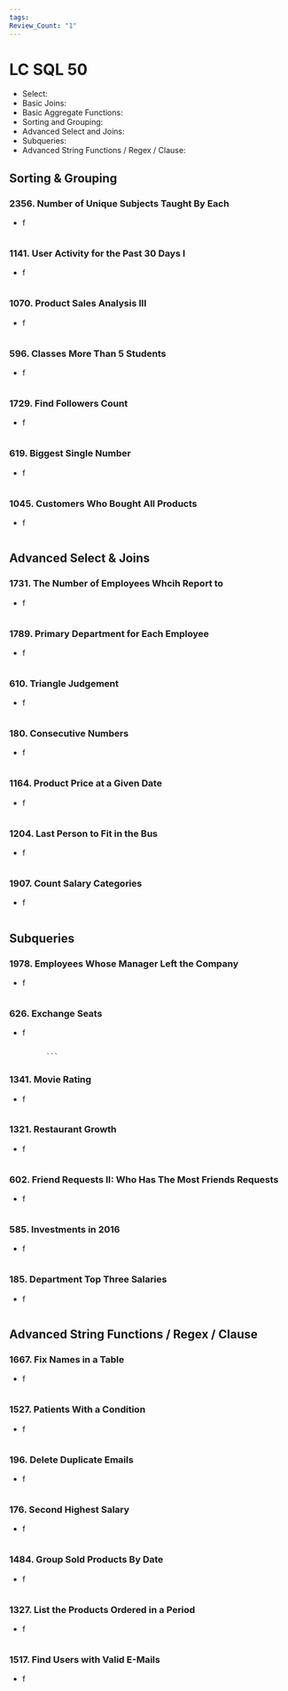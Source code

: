 ```yaml
---
tags: 
Review_Count: "1"
---
```

# LC SQL 50

- Select:
- Basic Joins:
- Basic Aggregate Functions:
- Sorting and Grouping:
- Advanced Select and Joins:
- Subqueries:
- Advanced String Functions / Regex / Clause:
## Sorting & Grouping

### 2356. Number of Unique Subjects Taught By Each

- f

  ```sql

	```

### 1141. User Activity for the Past 30 Days I

- f

  ```sql

  ```

### 1070. Product Sales Analysis III

- f

  ```sql

  ```

### 596. Classes More Than 5 Students

- f

  ```sql

  ```

### 1729. Find Followers Count

- f

  ```sql

  ```

### 619. Biggest Single Number

- f

  ```sql

  ```

### 1045. Customers Who Bought All Products

- f

  ```sql

  ```

## Advanced Select & Joins

### 1731. The Number of Employees Whcih Report to

- f

  ```sql

  ```

### 1789. Primary Department for Each Employee

- f

  ```sql

  ```

### 610. Triangle Judgement

- f

  ```sql

  ```

### 180. Consecutive Numbers

- f

  ```sql

  ```

### 1164. Product Price at a Given Date

- f

  ```sql

  ```

### 1204. Last Person to Fit in the Bus

- f

  ```sql

  ```

### 1907. Count Salary Categories

- f

  ```sql

  ```

## Subqueries

### 1978. Employees Whose Manager Left the Company

- f

  ```sql

  ```

### 626. Exchange Seats

- f

  ````sql

    	```
  ````

### 1341. Movie Rating

- f

  ```sql

  ```

### 1321. Restaurant Growth

- f

  ```sql

  ```

### 602. Friend Requests II: Who Has The Most Friends Requests

- f

  ```sql

  ```

### 585. Investments in 2016

- f

  ```sql

  ```

### 185. Department Top Three Salaries

- f

  ```sql

  ```

## Advanced String Functions / Regex / Clause

### 1667. Fix Names in a Table

- f

  ```sql

  ```

### 1527. Patients With a Condition

- f

  ```sql

  ```

### 196. Delete Duplicate Emails

- f

  ```sql

  ```

### 176. Second Highest Salary

- f

  ```sql

  ```

### 1484. Group Sold Products By Date

- f

  ```sql

  ```

### 1327. List the Products Ordered in a Period

- f

  ```sql

  ```

### 1517. Find Users with Valid E-Mails

- f

  ```sql

  ```
